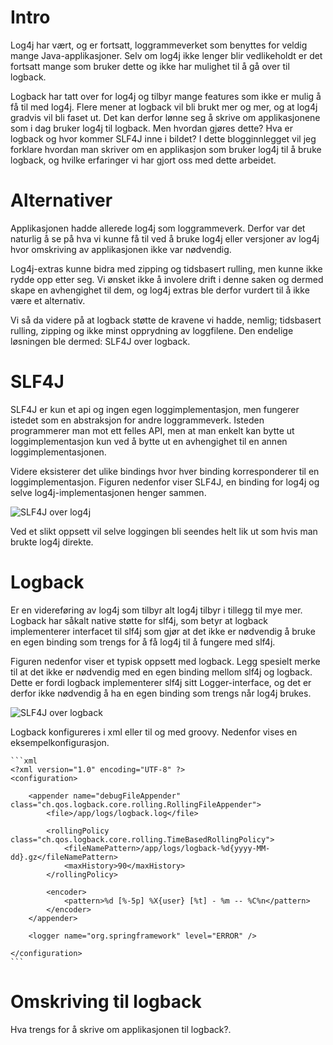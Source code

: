 # Intro
Log4j har vært, og er fortsatt, loggrammeverket som benyttes for veldig mange Java-applikasjoner. Selv om log4j ikke lenger blir vedlikeholdt er det fortsatt mange som bruker dette og ikke har mulighet til å gå over til logback.

Logback har tatt over for log4j og tilbyr mange features som ikke er mulig å få til med log4j. Flere mener at logback vil bli brukt mer og mer, og at log4j gradvis vil bli faset ut. Det kan derfor lønne seg å skrive om applikasjonene som i dag bruker log4j til logback. Men hvordan gjøres dette? Hva er logback og hvor kommer SLF4J inne i bildet? I dette blogginnlegget vil jeg forklare hvordan man skriver om en applikasjon som bruker log4j til å bruke logback, og hvilke erfaringer vi har gjort oss med dette arbeidet.

<!-- Hva slags krav hadde vi til vår applikasjon - motivasjon for hvorfor vi ønsket å endre. -->
<!-- Zipping, tidsbasert rulling og ikke minst opprydning. -->

# Alternativer
Applikasjonen hadde allerede log4j som loggrammeverk. Derfor var det naturlig å se på hva vi kunne få til ved å bruke log4j eller versjoner av log4j hvor omskriving av applikasjonen ikke var nødvendig.

Log4j-extras kunne bidra med zipping og tidsbasert rulling, men kunne ikke rydde opp etter seg. Vi ønsket ikke å involere drift i denne saken og dermed skape en avhengighet til dem, og log4j extras ble derfor vurdert til å ikke være et alternativ.

Vi så da videre på at logback støtte de kravene vi hadde, nemlig; tidsbasert rulling, zipping og ikke minst opprydning av loggfilene. Den endelige løsningen ble dermed: SLF4J over logback.

# SLF4J
SLF4J er kun et api og ingen egen loggimplementasjon, men fungerer istedet som en abstraksjon for andre loggrammeverk. Isteden programmerer man mot ett felles API, men at man enkelt kan bytte ut loggimplementasjon kun ved å bytte ut en avhengighet til en annen loggimplementasjonen.

Videre eksisterer det ulike bindings hvor hver binding korresponderer til en loggimplementasjon. Figuren nedenfor viser SLF4J, en binding for log4j og selve log4j-implementasjonen henger sammen.

![SLF4J over log4j](https://raw.github.com/henriwi/writings/master/img/slf4j-binding-log4j.png)

Ved et slikt oppsett vil selve loggingen bli seendes helt lik ut som hvis man brukte log4j direkte.

# Logback
Er en videreføring av log4j som tilbyr alt log4j tilbyr i tillegg til mye mer. Logback har såkalt native støtte for slf4j, som betyr at logback implementerer interfacet til slf4j som gjør at det ikke er nødvendig å bruke en egen binding som trengs for å få log4j til å fungere med slf4j.

Figuren nedenfor viser et typisk oppsett med logback. Legg spesielt merke til at det ikke er nødvendig med en egen binding mellom slf4j og logback. Dette er fordi logback implementerer slf4j sitt Logger-interface, og det er derfor ikke nødvendig å ha en egen binding som trengs når log4j brukes.

![SLF4J over logback](https://raw.github.com/henriwi/writings/master/img/slf4j-binding-logback.png)

Logback konfigureres i xml eller til og med groovy. Nedenfor vises en eksempelkonfigurasjon.

	
	```xml
	<?xml version="1.0" encoding="UTF-8" ?>
	<configuration>

	    <appender name="debugFileAppender" class="ch.qos.logback.core.rolling.RollingFileAppender">
	        <file>/app/logs/logback.log</file>

	        <rollingPolicy class="ch.qos.logback.core.rolling.TimeBasedRollingPolicy">
	            <fileNamePattern>/app/logs/logback-%d{yyyy-MM-dd}.gz</fileNamePattern>
	            <maxHistory>90</maxHistory>
	        </rollingPolicy>

	        <encoder>
	            <pattern>%d [%-5p] %X{user} [%t] - %m -- %C%n</pattern>
	        </encoder>
	    </appender>

	    <logger name="org.springframework" level="ERROR" />

	</configuration>
	```

# Omskriving til logback
Hva trengs for å skrive om applikasjonen til logback?.